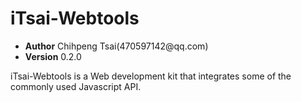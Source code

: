 
iTsai-Webtools
==============
<ul>
<li><strong>Author</strong> Chihpeng Tsai(470597142@qq.com)</li>
<li><strong>Version</strong> 0.2.0</li>
</ul>
<p>
iTsai-Webtools is a Web development kit that integrates some of the commonly used Javascript API.</p>